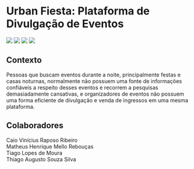# Urban Fiesta: Plataforma de Divulgação de Eventos
[![](https://img.shields.io/github/workflow/status/urban-fiesta/urban-fiesta/Tests?label=Tests&style=for-the-badge)](https://github.com/urban-fiesta/urban-fiesta/actions?workflow=Tests)
[![](https://img.shields.io/codecov/c/gh/urban-fiesta/urban-fiesta?style=for-the-badge)](https://codecov.io/gh/urban-fiesta/urban-fiesta)
[![](https://img.shields.io/github/license/urban-fiesta/urban-fiesta?style=for-the-badge)](https://raw.githubusercontent.com/urban-fiesta/urban-fiesta/master/LICENSE)
[![](https://img.shields.io/badge/code%20style-black-000000.svg?style=for-the-badge)](https://github.com/ambv/black)

## Contexto
Pessoas que buscam eventos durante a noite, principalmente festas e casas noturnas, normalmente não possuem uma fonte de informações confiáveis a respeito desses eventos e recorrem a pesquisas
demasiadamente cansativas, e organizadores de eventos não possuem uma forma eficiente de divulgação e venda de ingressos em uma mesma plataforma.

## Colaboradores
Caio Vinícius Raposo Ribeiro<br>
Matheus Henrique Mello Rebouças<br>
Tiago Lopes de Moura<br>
Thiago Augusto Souza Silva
